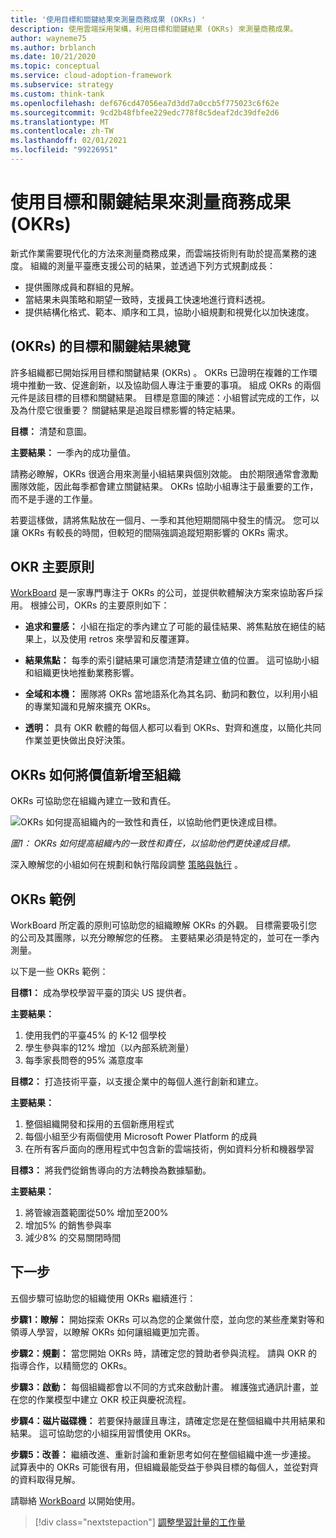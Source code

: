 ```yaml
---
title: '使用目標和關鍵結果來測量商務成果 (OKRs) '
description: 使用雲端採用架構，利用目標和關鍵結果 (OKRs) 來測量商務成果。
author: wayneme75
ms.author: brblanch
ms.date: 10/21/2020
ms.topic: conceptual
ms.service: cloud-adoption-framework
ms.subservice: strategy
ms.custom: think-tank
ms.openlocfilehash: def676cd47056ea7d3dd7a0ccb5f775023c6f62e
ms.sourcegitcommit: 9cd2b48fbfee229edc778f8c5deaf2dc39dfe2d6
ms.translationtype: MT
ms.contentlocale: zh-TW
ms.lasthandoff: 02/01/2021
ms.locfileid: "99226951"
---
```

<!-- docutune:casing WorkBoard -->

# <a name="measure-business-outcomes-using-objectives-and-key-results-okrs"></a>使用目標和關鍵結果來測量商務成果 (OKRs) 

新式作業需要現代化的方法來測量商務成果，而雲端技術則有助於提高業務的速度。 組織的測量平臺應支援公司的結果，並透過下列方式規劃成長：

- 提供團隊成員和群組的見解。
- 當結果未與策略和期望一致時，支援員工快速地進行資料透視。
- 提供結構化格式、範本、順序和工具，協助小組規劃和視覺化以加快速度。

## <a name="an-overview-of-objectives-and-key-results-okrs"></a> (OKRs) 的目標和關鍵結果總覽

許多組織都已開始採用目標和關鍵結果 (OKRs) 。 OKRs 已證明在複雜的工作環境中推動一致、促進創新，以及協助個人專注于重要的事項。 組成 OKRs 的兩個元件是該目標的目標和關鍵結果。 目標是意圖的陳述：小組嘗試完成的工作，以及為什麼它很重要？ 關鍵結果是追蹤目標影響的特定結果。

**目標：** 清楚和意圖。

**主要結果：** 一季內的成功量值。

請務必瞭解，OKRs 很適合用來測量小組結果與個別效能。 由於期限通常會激勵團隊效能，因此每季都會建立關鍵結果。 OKRs 協助小組專注于最重要的工作，而不是手邊的工作量。

若要這樣做，請將焦點放在一個月、一季和其他短期間隔中發生的情況。 您可以讓 OKRs 有較長的時間，但較短的間隔強調追蹤短期影響的 OKRs 需求。

## <a name="okr-key-principles"></a>OKR 主要原則

[WorkBoard](https://www.workboard.com) 是一家專門專注于 OKRs 的公司，並提供軟體解決方案來協助客戶採用。 根據公司，OKRs 的主要原則如下：

- **追求和靈感：** 小組在指定的季內建立了可能的最佳結果、將焦點放在絕佳的結果上，以及使用 retros 來學習和反覆運算。

- **結果焦點：** 每季的索引鍵結果可讓您清楚清楚建立值的位置。 這可協助小組和組織更快地推動業務影響。

- **全域和本機：** 團隊將 OKRs 當地語系化為其名詞、動詞和數位，以利用小組的專業知識和見解來擴充 OKRs。

- **透明：** 具有 OKR 軟體的每個人都可以看到 OKRs、對齊和進度，以簡化共同作業並更快做出良好決策。

## <a name="how-okrs-add-value-to-an-organization"></a>OKRs 如何將價值新增至組織

OKRs 可協助您在組織內建立一致和責任。

![OKRs 如何提高組織內的一致性和責任，以協助他們更快達成目標。](../../_images/strategy/okr.jpg)

_圖1： OKRs 如何提高組織內的一致性和責任，以協助他們更快達成目標。_

深入瞭解您的小組如何在規劃和執行階段調整 [策略與執行](https://www.workboard.com/blog/execution-vs-strategy.php) 。

## <a name="examples-of-okrs"></a>OKRs 範例

WorkBoard 所定義的原則可協助您的組織瞭解 OKRs 的外觀。 目標需要吸引您的公司及其團隊，以充分瞭解您的任務。 主要結果必須是特定的，並可在一季內測量。

以下是一些 OKRs 範例：

**目標1：** 成為學校學習平臺的頂尖 US 提供者。

**主要結果：**

1. 使用我們的平臺45% 的 K-12 個學校
1. 學生參與率的12% 增加（以內部系統測量）
1. 每季家長問卷的95% 滿意度率

**目標2：** 打造技術平臺，以支援企業中的每個人進行創新和建立。

**主要結果：**

1. 整個組織開發和採用的五個新應用程式
1. 每個小組至少有兩個使用 Microsoft Power Platform 的成員
1. 在所有客戶面向的應用程式中包含新的雲端技術，例如資料分析和機器學習

**目標3：** 將我們從銷售導向的方法轉換為數據驅動。

**主要結果：**

1. 將管線涵蓋範圍從50% 增加至200%
1. 增加5% 的銷售參與率
1. 減少8% 的交易關閉時間

## <a name="next-steps"></a>下一步

五個步驟可協助您的組織使用 OKRs 繼續進行：

**步驟1：瞭解：** 開始探索 OKRs 可以為您的企業做什麼，並向您的某些產業對等和領導人學習，以瞭解 OKRs 如何讓組織更加完善。

**步驟2：規劃：** 當您開始 OKRs 時，請確定您的贊助者參與流程。 請與 OKR 的指導合作，以精簡您的 OKRs。

**步驟3：啟動：** 每個組織都會以不同的方式來啟動計畫。 維護強式通訊計畫，並在您的作業模型中建立 OKR 校正與慶祝流程。

**步驟4：磁片磁碟機：** 若要保持嚴謹且專注，請確定您是在整個組織中共用結果和結果。 這可協助您的小組採用習慣使用 OKRs。

**步驟5：改善：** 繼續改進、重新討論和重新思考如何在整個組織中進一步連接。 試算表中的 OKRs 可能很有用，但組織最能受益于參與目標的每個人，並從對齊的資料取得見解。

請聯絡 [WorkBoard](https://appsource.microsoft.com/en-us/marketplace/co-sell/SOL-31525-NGJ) 以開始使用。

> [!div class="nextstepaction"]
> [調整學習計量的工作量](../learning-metrics.md)

